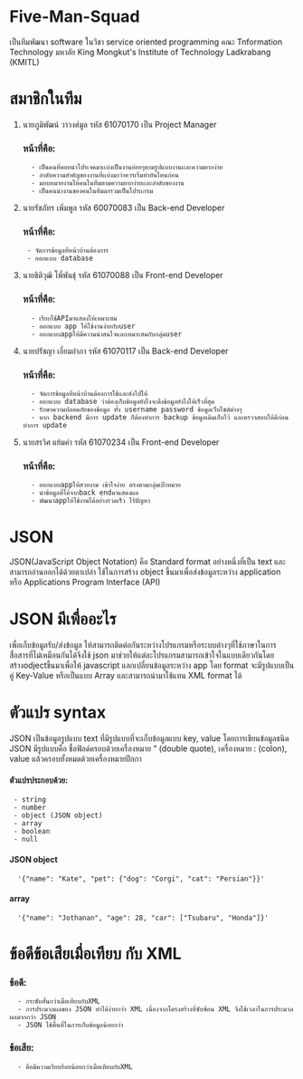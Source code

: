# Five-Man-Squad
เป็นทีมพัฒนา software ในวิชา service oriented programming คณะ Tnformation Technology มหาลัย King Mongkut's Institute of Technology Ladkrabang (KMITL)

# สมาชิกในทีม
1. นายภูมิพัฒน์ วาวงศ์มูล รหัส 61070170 เป็น Project Manager
   ### หน้าที่คือ:
   ```
     - เป็นคนที่คอยนำโปรเจคมาเเบ่งเป็นงานย่อยๆตามรูปแบบงานเเละความยากง่าย
     - ลำดับความสำคัญของงานที่เเบ่งมาว่าควรเริ่มทำอันไหนก่อน
     - มอบหมายงานให้คนในทีมตามความยากง่ายเเละลำดับของงาน
     - เป็นคนนำงานของคนในทีมมารวมเป็นโปรเเกรม
    ```
2. นายรัชภัทร เพิ่มพูล รหัส 60070083 เป็น Back-end Developer
   ### หน้าที่คือ:
     ```
      - จัดการข้อมูลที่หน้าบ้านต้องการ
      - ออกแบบ database
     ```
3. นายธิติวุฒิ โพิ์พันธุ์ รหัส 61070088 เป็น Front-end Developer
   ### หน้าที่คือ:
   ```
     - เรียกใช้APIมาแสดงให้เหมาะสม
     - ออกแบบ app ให้ใช้งานง่ายกับuser
     - ออกแบบappให้มีความน่าสนใจและเหมาะสมกับกลุ่มuser
   ```
4. นายปรัชญา เอี่ยมอำภา รหัส 61070117 เป็น Back-end Developer
   ### หน้าที่คือ:
   ```
     - จัดการข้อมูลที่หน้าบ้านต้องการใช้เเละส่งไปให้
     - ออกแบบ database ว่าต้องเก็บข้อมูลยังไงจะดึงข้อมูลยังไงให้เร็วที่สุด
     - รักษาความปลอดภัยของข้อมูล ทั้ง username password ข้อมูลเว็บไซต์ต่างๆ
     - หาก backend มีการ update ก็ต้องทำการ backup ข้อมูลเดิมเก็บไว้ และตรวจสอบให้ดีก่อนทำการ update
   ```
5. นายสรวิศ แย้มคำ รหัส 61070234 เป็น Front-end Developer
   ### หน้าที่คือ:
   ```
     - ออกแบบappให้สวยงาม เข้าใจง่าย ตรงตามกลุ่มเป้าหมาย
     - นำข้อมูลที่ได้จากback endมาแสดงผล
     - พัฒนาappให้ใช้งานได้อย่างรวดเร็ว ไร้ปัญหา
   ```

# JSON 
   JSON(JavaScript Object Notation) คือ Standard format อย่างหนึ่งที่เป็น text และสามารถอ่านออกได้ด้วยตาเปล่า ใช้ในการสร้าง object ขึ้นมาเพื่อส่งข้อมูลระหว่าง application หรือ Applications Program Interface (API)

# JSON มีเพื่ออะไร
   เพื่อเก็บข้อมูลรับ/ส่งข้อมูล ให้สามารถติดต่อกันระหว่างโปรแกรมหรือระบบต่างๆที่ใช้ภาษาในการสื่อสารที่ไม่เหมือนกันได้จึงใช้ json มาช่วยให้แต่ละโปรแกรมสามารถเข้าใจในแบบเดียวกันโดยสร้างodjectขึ้นมาเพื่อให้ javascript แลกเปลี่ยนข้อมูลระหว่าง app โดย format จะมีรูปแบบเป็น คู่ Key-Value หรือเป็นแบบ Array และสามารถนำมาใช้แทน XML format ได้


# ตัวแปร syntax
   JSON เป็นข้อมูลรูปแบบ text ที่มีรูปแบบที่จะเก็บข้อมูลแบบ key, value โดยการเขียนข้อมูลชนิด JSON มีรูปแบบคือ ชื่อฟิลด์ครอบด้วยเครื่องหมาย “ (double quote), เครื่องหมาย : (colon), value แล้วครอบทั้งหมดด้วยเครื่องหมายปีกกา
   #### ตัวแปรประกอบด้วย:
     - string
     - number
     - object (JSON object)
     - array
     - boolean
     - null
   #### JSON object  
      '{"name": "Kate", "pet": {"dog": "Corgi", "cat": "Persian"}}'
   #### array 
      '{"name": "Jothanan", "age": 28, "car": ["Tsubaru", "Honda"]}'

# ข้อดีข้อเสียเมื่อเทียบ กับ XML
   ### ข้อดี:
      - กระชับสั้นกว่าเมื่อเทียบกับXML
      - การประมวลผลของ JSON ทำได้ง่ายกว่า XML เนื่องจากโครงสร้างที่ซับซ้อน XML จึงใช้เวลาในการประมวลผลมากกว่า JSON
      - JSON ใช้พื้นที่ในการเก็บข้อมูลน้อยกว่า
   ### ข้อเสีย:
      - คือมีความเรียบร้อยน้อยกว่าเมื่อเทียบกับXML

